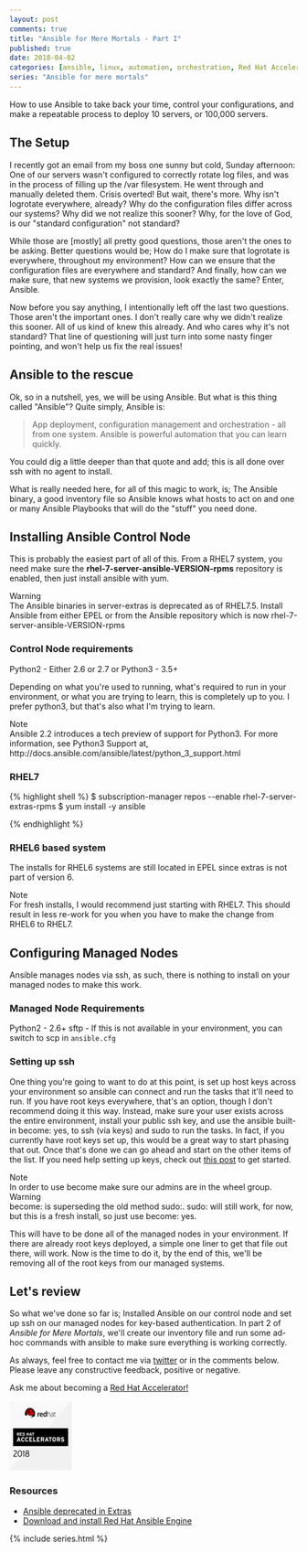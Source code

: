 ```yaml
---
layout: post
comments: true
title: "Ansible for Mere Mortals - Part I"
published: true
date: 2018-04-02
categories: [ansible, linux, automation, orchestration, Red Hat Accelerators]
series: "Ansible for mere mortals"
---
```


How to use Ansible to take back your time, control your configurations, and make a repeatable process to deploy 10 servers, or 100,000 servers.


## The Setup

I recently got an email from my boss one sunny but cold, Sunday afternoon: One of our servers wasn't configured to correctly rotate log files, and was in the process of filling up the /var filesystem. He went through and manually deleted them. Crisis overted! But wait, there's more. Why isn't logrotate everywhere, already? Why do the configuration files differ across our systems? Why did we not realize this sooner? Why, for the love of God, is our "standard configuration" not standard?


While those are [mostly] all pretty good questions, those aren't the ones to be asking. Better questions would be; How do I make sure that logrotate is everywhere, throughout my environment? How can we ensure that the configuration files are everywhere and standard? And finally, how can we make sure, that new systems we provision, look exactly the same? Enter, Ansible.


Now before you say anything, I intentionally left off the last two questions. Those aren't the important ones. I don't really care why we didn't realize this sooner. All of us kind of knew this already. And who cares why it's not standard? That line of questioning will just turn into some nasty finger pointing, and won't help us fix the real issues!


## Ansible to the rescue

Ok, so in a nutshell, yes, we will be using Ansible. But what is this thing called "Ansible"? Quite simply, Ansible is:

> App deployment, configuration management and orchestration - all from one system. Ansible is powerful automation that you can learn quickly. 

You could dig a little deeper than that quote and add; this is all done over ssh with no agent to install. 


What is really needed here, for all of this magic to work, is; The Ansible binary, a good inventory file so Ansible knows what hosts to act on and one or many Ansible Playbooks that will do the "stuff" you need done.


## Installing Ansible Control Node

This is probably the easiest part of all of this. From a RHEL7 system, you need make sure the __rhel-7-server-ansible-VERSION-rpms__ repository is enabled, then just install ansible with yum.

<div class="panel panel-warning">
    <div class="panel-heading"> Warning </div>
    <div class="panel-body">The Ansible binaries in server-extras is deprecated as of RHEL7.5. Install Ansible from either EPEL or from the Ansible repository which is now rhel-7-server-ansible-VERSION-rpms</div>

</div>

### Control Node requirements
Python2 - Either 2.6 or 2.7
or
Python3 - 3.5+

Depending on what you're used to running, what's required to run in your environment, or what you are trying to learn, this is completely up to you. I prefer python3, but that's also what I'm trying to learn. 

<div class="panel panel-info">
    <div class="panel-heading"> Note </div>
    <div class="panel-body"> Ansible 2.2 introduces a tech preview of support for Python3. For more information, see Python3 Support at, http://docs.ansible.com/ansible/latest/python_3_support.html</div>
</div>


### RHEL7
{% highlight shell %}
$ subscription-manager repos --enable rhel-7-server-extras-rpms
$ yum install -y ansible

{% endhighlight %}

### RHEL6 based system
The installs for RHEL6 systems are still located in EPEL since extras is not part of version 6.

<div class="panel panel-info">
	<div class="panel-heading"> Note </div>
	<div class="panel-body">For fresh installs, I would recommend just starting with RHEL7. This should result in less re-work for you when you have to make the change from RHEL6 to RHEL7.</div>
</div>


## Configuring Managed Nodes
Ansible manages nodes via ssh, as such, there is nothing to install on your managed nodes to make this work.

### Managed Node Requirements
Python2 - 2.6+
sftp - If this is not available in your environment, you can switch to scp in `ansible.cfg`

### Setting up ssh
One thing you're going to want to do at this point, is set up host keys across your environment so ansible can connect and run the tasks that it'll need to run. If you have root keys everywhere, that's an option, though I don't recommend doing it this way. Instead, make sure your user exists across the entire environment, install your public ssh key, and use the ansible built-in become: yes, to ssh (via keys) and sudo to run the tasks. In fact, if you currently have root keys set up, this would be a great way to start phasing that out. Once that's done we can go ahead and start on the other items of the list. If you need help setting up keys, check out [this post](https://dkalaluhi.github.io/using-ssh-via-keys/) to get started.

<div class="panel panel-info">
	<div class="panel-heading"> Note </div>
	<div class="panel-body">In order to use become make sure our admins are in the wheel group.</div>
</div>

<div class="panel panel-warning">
	<div class="panel-heading"> Warning </div>
	<div class="panel-body">become: is superseding the old method sudo:. sudo: will still work, for now, but this is a fresh install, so just use become: yes.</div>
</div>

This will have to be done all of the managed nodes in your environment. If there are already root keys deployed, a simple one liner to get that file out there, will work. Now is the time to do it, by the end of this, we'll be removing all of the root keys from our managed systems.


## Let's review
So what we've done so far is; Installed Ansible on our control node and set up ssh on our managed nodes for key-based authentication. In part 2 of *Ansible for Mere Mortals*, we'll create our inventory file and run some ad-hoc commands with ansible to make sure everything is working correctly.

As always, feel free to contact me via [twitter](https://twitter.com/dkalaluhi) or in the comments below. Please leave any constructive feedback, positive or negative.

Ask me about becoming a <a href="https://access.redhat.com/accelerators" target="_blank">Red Hat Accelerator!</a>

<a href="https://access.redhat.com/accelerators" target="_blank"><img src="/images/image1.png" width="109" height="122" /></a>


### Resources
* [Ansible deprecated in Extras](https://access.redhat.com/articles/3359651)
* [Download and install Red Hat Ansible Engine](https://access.redhat.com/articles/3359651)

{% include series.html %}